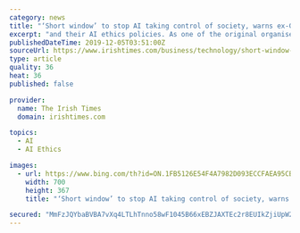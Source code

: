 ```yaml
---
category: news
title: "‘Short window’ to stop AI taking control of society, warns ex-Google employee"
excerpt: "and their AI ethics policies. As one of the original organisers, Meredith Whittaker, has something to say about the vast amount of power global technology companies like Google have been allowed to amass, largely unchecked and undeterred, over the past 20 years. Google’s code of conduct states unequivocally: “don’t be evil, and if you see ..."
publishedDateTime: 2019-12-05T03:51:00Z
sourceUrl: https://www.irishtimes.com/business/technology/short-window-to-stop-ai-taking-control-of-society-warns-ex-google-employee-1.4104535
type: article
quality: 36
heat: 36
published: false

provider:
  name: The Irish Times
  domain: irishtimes.com

topics:
  - AI
  - AI Ethics

images:
  - url: https://www.bing.com/th?id=ON.1FB5126E54F4A7982D093ECCFAEA95CB
    width: 700
    height: 367
    title: "‘Short window’ to stop AI taking control of society, warns ex-Google employee"

secured: "MmFzJQYbaBVBA7vXq4LTLhTnno58wF1045B66xEBZJAXTEc2r8EUIkZjiUpW2idWCcmc8haFaGJBEc3YRWG70vFXBisu7Blx7Bkgp+sIock+ZgSC5TS83F30H0AgSff2npp4qanG+zs2KedjQHXwlDteOXcsEPQ285OtT+F7qwYSbGJVyH2ummgJcmy3RZDudoPVZtnUTRB27uQ0aazAy7aLBBJ6K38mcxHgavN3zIb0aWFYK749lfLn0g7lLhB+YsNpuu4P6y1htTYrmTQ81g==;VI+pS1KVcmsC0K6LU0USDQ=="
---
```


